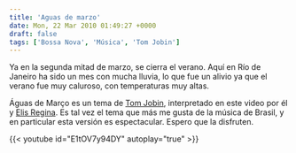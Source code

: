 ```yaml
---
title: 'Aguas de marzo'
date: Mon, 22 Mar 2010 01:49:27 +0000
draft: false
tags: ['Bossa Nova', 'Música', 'Tom Jobin']
---
```


Ya en la segunda mitad de marzo, se cierra el verano. Aquí en Río de Janeiro 
ha sido un mes con mucha lluvia, lo que fue un alivio ya que el verano fue muy caluroso, con temperaturas muy altas. 

Águas de Março es un tema de [Tom Jobin](http://es.wikipedia.org/wiki/Tom_Jobim), interpretado en este video por él y [Elis Regina](http://es.wikipedia.org/wiki/Elis_Regina). Es tal vez el tema que más me gusta de la música de Brasil, y en particular esta versión es espectacular. Espero que la disfruten.

{{< youtube id="E1tOV7y94DY" autoplay="true" >}}
